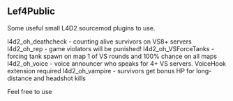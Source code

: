 ## Lef4Public

Some useful small L4D2 sourcemod plugins to use.

l4d2_oh_deathcheck - counting alive survivors on VS8+ servers
l4d2_oh_rep - game violators will be punished!
l4d2_oh_VSForceTanks - forcing tank spawn on map 1 of VS rounds and 100% chance on all maps
l4d2_oh_voice - voice announcer who speaks for 4+ VS servers. VoiceHook extension required
l4d2_oh_vampire - survivors get bonus HP for long-distance and headshot kills



Feel free to use